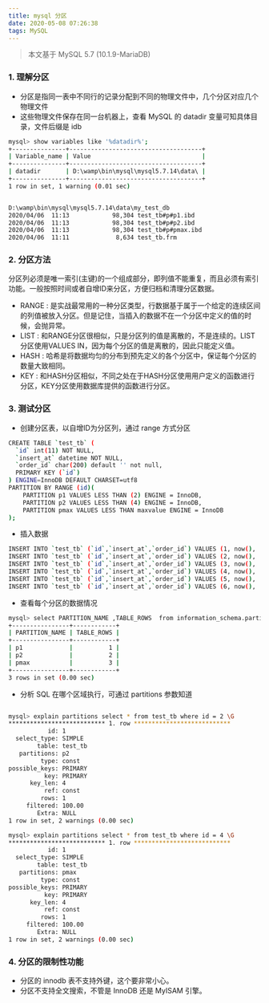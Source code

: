 ```yaml
---
title: mysql 分区
date: 2020-05-08 07:26:38
tags: MySQL
---
```


> 本文基于 MySQL 5.7 (10.1.9-MariaDB)

<!-- more -->


### 1. 理解分区
- 分区是指同一表中不同行的记录分配到不同的物理文件中，几个分区对应几个物理文件
- 这些物理文件保存在同一台机器上，查看 MySQL 的 datadir 变量可知具体目录，文件后缀是 idb

```sh
mysql> show variables like '%datadir%';
+---------------+-------------------------------------+
| Variable_name | Value                               |
+---------------+-------------------------------------+
| datadir       | D:\wamp\bin\mysql\mysql5.7.14\data\ |
+---------------+-------------------------------------+
1 row in set, 1 warning (0.01 sec)


D:\wamp\bin\mysql\mysql5.7.14\data\my_test_db
2020/04/06  11:13            98,304 test_tb#p#p1.ibd
2020/04/06  11:13            98,304 test_tb#p#p2.ibd
2020/04/06  11:13            98,304 test_tb#p#pmax.ibd
2020/04/06  11:11             8,634 test_tb.frm
```

### 2. 分区方法
分区列必须是唯一索引(主键)的一个组成部分，即列值不能重复，而且必须有索引功能。一般按照时间或者自增ID来分区，方便归档和清理分区数据。
- RANGE : 是实战最常用的一种分区类型，行数据基于属于一个给定的连续区间的列值被放入分区。但是记住，当插入的数据不在一个分区中定义的值的时候，会抛异常。
- LIST : 和RANGE分区很相似，只是分区列的值是离散的，不是连续的。LIST分区使用VALUES IN，因为每个分区的值是离散的，因此只能定义值。
- HASH : 哈希是将数据均匀的分布到预先定义的各个分区中，保证每个分区的数量大致相同。
- KEY : 和HASH分区相似，不同之处在于HASH分区使用用户定义的函数进行分区，KEY分区使用数据库提供的函数进行分区。


### 3. 测试分区
- 创建分区表，以自增ID为分区列，通过 range 方式分区

```sh
CREATE TABLE `test_tb` (
  `id` int(11) NOT NULL,
  `insert_at` datetime NOT NULL,
  `order_id` char(200) default '' not null,
  PRIMARY KEY (`id`)
) ENGINE=InnoDB DEFAULT CHARSET=utf8
PARTITION BY RANGE (id)(
	PARTITION p1 VALUES LESS THAN (2) ENGINE = InnoDB,
	PARTITION p2 VALUES LESS THAN (4) ENGINE = InnoDB,
	PARTITION pmax VALUES LESS THAN maxvalue ENGINE = InnoDB
);
```

- 插入数据

```sh
INSERT INTO `test_tb` (`id`,`insert_at`,`order_id`) VALUES (1, now(), '100');
INSERT INTO `test_tb` (`id`,`insert_at`,`order_id`) VALUES (2, now(), '200');
INSERT INTO `test_tb` (`id`,`insert_at`,`order_id`) VALUES (3, now(), '300');
INSERT INTO `test_tb` (`id`,`insert_at`,`order_id`) VALUES (4, now(), '400');
INSERT INTO `test_tb` (`id`,`insert_at`,`order_id`) VALUES (5, now(), '500');
INSERT INTO `test_tb` (`id`,`insert_at`,`order_id`) VALUES (6, now(), '600');
```

- 查看每个分区的数据情况

```sh
mysql> select PARTITION_NAME ,TABLE_ROWS  from information_schema.partitions where table_schema="my_test_db" and table_name="test_tb";
+----------------+------------+
| PARTITION_NAME | TABLE_ROWS |
+----------------+------------+
| p1             |          1 |
| p2             |          2 |
| pmax           |          3 |
+----------------+------------+
3 rows in set (0.00 sec)
```

- 分析 SQL 在哪个区域执行，可通过 partitions 参数知道

```sh

mysql> explain partitions select * from test_tb where id = 2 \G
*************************** 1. row ***************************
           id: 1
  select_type: SIMPLE
        table: test_tb
   partitions: p2
         type: const
possible_keys: PRIMARY
          key: PRIMARY
      key_len: 4
          ref: const
         rows: 1
     filtered: 100.00
        Extra: NULL
1 row in set, 2 warnings (0.00 sec)

mysql> explain partitions select * from test_tb where id = 4 \G
*************************** 1. row ***************************
           id: 1
  select_type: SIMPLE
        table: test_tb
   partitions: pmax
         type: const
possible_keys: PRIMARY
          key: PRIMARY
      key_len: 4
          ref: const
         rows: 1
     filtered: 100.00
        Extra: NULL
1 row in set, 2 warnings (0.00 sec)


```



### 4. 分区的限制性功能
- 分区的 innodb 表不支持外键，这个要非常小心。
- 分区不支持全文搜索，不管是 InnoDB 还是 MyISAM 引擎。

